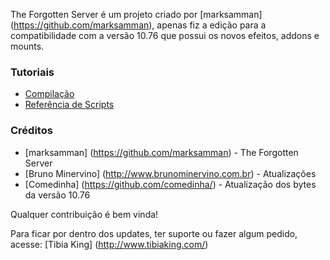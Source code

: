 The Forgotten Server é um projeto criado por [marksamman] (https://github.com/marksamman), apenas fiz a edição para a compatibilidade com a versão 10.76 que possui os novos efeitos, addons e mounts.

### Tutoriais

* [Compilação](http://www.tibiaking.com/forum/topic/51805-compilando-tfs-1x-com-v%C3%ADdeo-aula/)
* [Referência de Scripts](https://github.com/otland/forgottenserver/wiki/Script-Interface)

### Créditos

* [marksamman] (https://github.com/marksamman) - The Forgotten Server
* [Bruno Minervino] (http://www.brunominervino.com.br) - Atualizações
* [Comedinha] (https://github.com/comedinha/) - Atualização dos bytes da versão 10.76

Qualquer contribuição é bem vinda!

Para ficar por dentro dos updates, ter suporte ou fazer algum pedido, acesse:
[Tibia King] (http://www.tibiaking.com/)